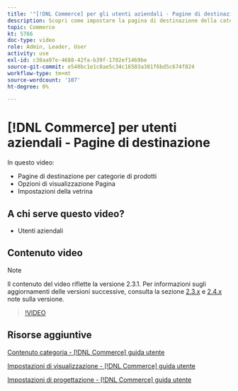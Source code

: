 ```yaml
---
title: '"[!DNL Commerce] per gli utenti aziendali - Pagine di destinazione"'
description: Scopri come impostare la pagina di destinazione della categoria e controllarne l’aspetto.
topic: Commerce
kt: 5766
doc-type: video
role: Admin, Leader, User
activity: use
exl-id: c38aa97e-4688-42fa-b39f-1702ef1469be
source-git-commit: e540bc1e1c8ae5c34c16503a381f6bd5c674f824
workflow-type: tm+mt
source-wordcount: '107'
ht-degree: 0%

---
```


# [!DNL Commerce] per utenti aziendali - Pagine di destinazione

In questo video:

- Pagine di destinazione per categorie di prodotti
- Opzioni di visualizzazione Pagina
- Impostazioni della vetrina

## A chi serve questo video?

- Utenti aziendali

## Contenuto video

>[!NOTE]
>
>Il contenuto del video riflette la versione 2.3.1. Per informazioni sugli aggiornamenti delle versioni successive, consulta la sezione [ 2.3.x](https://devdocs.magento.com/guides/v2.3/release-notes/bk-release-notes.html) e [2.4.x](https://devdocs.magento.com/guides/v2.4/release-notes/bk-release-notes.html) note sulla versione.

>[!VIDEO](https://video.tv.adobe.com/v/36388/?quality=12&learn=on)

## Risorse aggiuntive

[Contenuto categoria - [!DNL Commerce] guida utente](https://docs.magento.com/user-guide/catalog/categories-content-settings.html)

[Impostazioni di visualizzazione - [!DNL Commerce] guida utente](https://docs.magento.com/user-guide/catalog/categories-display-settings.html)

[Impostazioni di progettazione - [!DNL Commerce] guida utente](https://docs.magento.com/user-guide/catalog/categories-custom-design.html)

